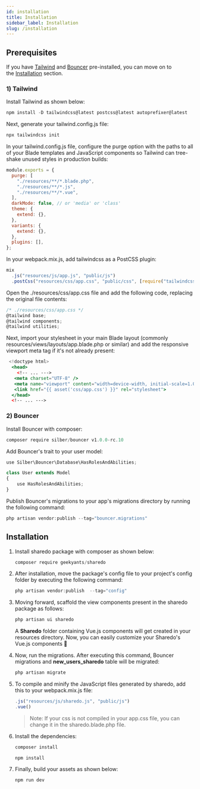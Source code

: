 ```yaml
---
id: installation
title: Installation
sidebar_label: Installation
slug: /installation
---
```


## **Prerequisites**

If you have [Tailwind](https://tailwindcss.com/) and [Bouncer](https://github.com/JosephSilber/bouncer) pre-installed, you can move on to the [Installation](#installation) section.

### 1) **Tailwind**

Install Tailwind as shown below:

```jsx
npm install -D tailwindcss@latest postcss@latest autoprefixer@latest
```

Next, generate your tailwind.config.js file:

```jsx
npx tailwindcss init
```

In your <span class="blue-color">tailwind.config.js</span> file, configure the <span class="blue-color">purge</span> option with the paths to all of your Blade templates and JavaScript components so Tailwind can tree-shake unused styles in production builds:

```jsx
module.exports = {
  purge: [
    "./resources/**/*.blade.php",
    "./resources/**/*.js",
    "./resources/**/*.vue",
  ],
  darkMode: false, // or 'media' or 'class'
  theme: {
    extend: {},
  },
  variants: {
    extend: {},
  },
  plugins: [],
};
```

In your <span class="blue-color">webpack.mix.js</span>, add <span class="blue-color">tailwindcss</span> as a PostCSS plugin:

```jsx
mix
  .js("resources/js/app.js", "public/js")
  .postCss("resources/css/app.css", "public/css", [require("tailwindcss")]);
```

Open the <span class="blue-color">./resources/css/app.css</span> file and add the following code, replacing the original file contents:

```jsx
/* ./resources/css/app.css */
@tailwind base;
@tailwind components;
@tailwind utilities;

```

Next, import your stylesheet in your main Blade layout (commonly <span class="blue-color">resources/views/layouts/app.blade.php</span> or similar) and add the responsive viewport meta tag if it's not already present:

```jsx
 <!doctype html>
  <head>
    <!-- ... --->
   <meta charset="UTF-8" />
   <meta name="viewport" content="width=device-width, initial-scale=1.0" />
   <link href="{{ asset('css/app.css') }}" rel="stylesheet">
  </head>
  <!-- ... --->
```

### 2) **Bouncer**

Install Bouncer with composer:

```jsx
composer require silber/bouncer v1.0.0-rc.10
```

Add Bouncer's trait to your user model:

```jsx
use Silber\Bouncer\Database\HasRolesAndAbilities;

class User extends Model
{
    use HasRolesAndAbilities;
}
```

Publish Bouncer's migrations to your app's migrations directory by running the following command:

```jsx
php artisan vendor:publish --tag="bouncer.migrations"
```

## **Installation**

1. Install sharedo package with composer as shown below:

   ```jsx
   composer require geekyants/sharedo
   ```

2. After installation, move the package's config file to your project's config folder by executing the following command:

   ```jsx
   php artisan vendor:publish  --tag="config"
   ```

3. Moving forward, scaffold the view components present in the sharedo package as follows:

   ```jsx
   php artisan ui sharedo
   ```

   A **Sharedo** folder containing Vue.js components will get created in your resources directory. Now, you can easily customize your Sharedo's Vue.js components 🚀

4. Now, run the migrations. After executing this command, Bouncer migrations and **new_users_sharedo** table will be migrated:

   ```jsx
   php artisan migrate
   ```

5. To compile and minify the JavaScript files generated by sharedo, add this to your webpack.mix.js file:

   ```jsx
   .js("resources/js/sharedo.js", "public/js")
   .vue()
   ```

   > Note: If your css is not compiled in your app.css file, you can change it in the sharedo.blade.php file.

6. Install the dependencies:

   ```jsx
   composer install
   ```

   ```
   npm install
   ```

7. Finally, build your assets as shown below:

   ```jsx
   npm run dev
   ```
